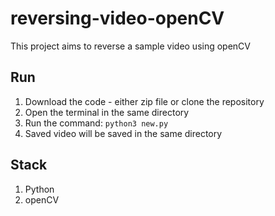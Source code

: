 # reversing-video-openCV
This project aims to reverse a sample video using openCV


## Run
1. Download the code - either zip file or clone the repository
2. Open the terminal in the same directory
3. Run the command: `python3 new.py`
4. Saved video will be saved in the same directory 

## Stack
1. Python 
2. openCV 
